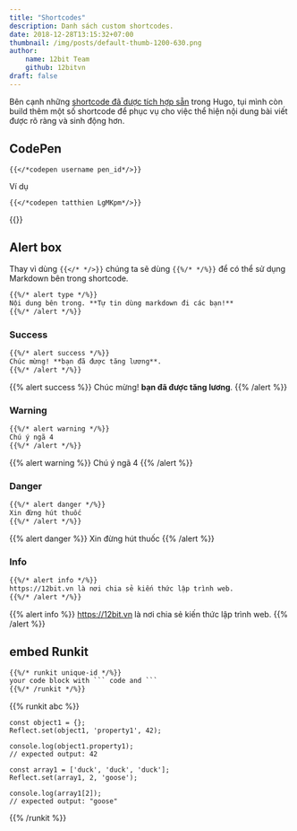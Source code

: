 ```yaml
---
title: "Shortcodes"
description: Danh sách custom shortcodes.
date: 2018-12-28T13:15:32+07:00
thumbnail: /img/posts/default-thumb-1200-630.png
author:
    name: 12bit Team
    github: 12bitvn
draft: false
---
```


Bên cạnh những [shortcode đã được tích hợp sẵn](https://gohugo.io/content-management/shortcodes/#use-hugo-s-built-in-shortcodes) trong Hugo, tụi mình còn build thêm một số shortcode để phục vụ cho việc thể hiện nội dung bài viết được rõ ràng và sinh động hơn.

## CodePen

```
{{</*codepen username pen_id*/>}}
```

Ví dụ

```
{{</*codepen tatthien LgMKpm*/>}}
```

{{<codepen tatthien LgMKpm>}}

## Alert box

Thay vì dùng `{{</* */>}}` chúng ta sẽ dùng `{{%/* */%}}` để có thể sử dụng Markdown bên trong shortcode.

```markdown
{{%/* alert type */%}}
Nội dung bên trong. **Tự tin dùng markdown đi các bạn!**
{{%/* /alert */%}}
```

### Success

```markdown
{{%/* alert success */%}}
Chúc mừng! **bạn đã được tăng lương**.
{{%/* /alert */%}}
```

{{% alert success %}}
Chúc mừng! **bạn đã được tăng lương**.
{{% /alert %}}

### Warning

```markdown
{{%/* alert warning */%}}
Chú ý ngã 4
{{%/* /alert */%}}
```

{{% alert warning %}}
Chú ý ngã 4
{{% /alert %}}

### Danger

```markdown
{{%/* alert danger */%}}
Xin đừng hút thuốc
{{%/* /alert */%}}
```

{{% alert danger %}}
Xin đừng hút thuốc
{{% /alert %}}

### Info

```markdown
{{%/* alert info */%}}
https://12bit.vn là nơi chia sẻ kiến thức lập trình web.
{{%/* /alert */%}}
```

{{% alert info %}}
https://12bit.vn là nơi chia sẻ kiến thức lập trình web.
{{% /alert %}}

## embed Runkit

```markdown
{{%/* runkit unique-id */%}}
your code block with ``` code and ```
{{%/* /runkit */%}}
```

{{% runkit abc %}}
```
const object1 = {};
Reflect.set(object1, 'property1', 42);

console.log(object1.property1);
// expected output: 42

const array1 = ['duck', 'duck', 'duck'];
Reflect.set(array1, 2, 'goose');

console.log(array1[2]);
// expected output: "goose"
```
{{% /runkit %}}
